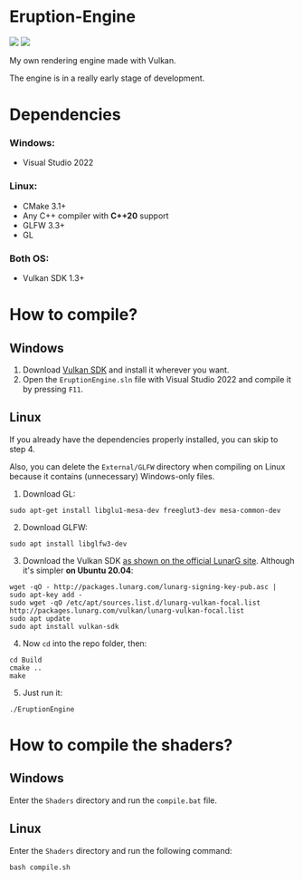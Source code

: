 # Eruption-Engine

![](https://forthebadge.com/images/badges/works-on-my-machine.svg)
![](https://forthebadge.com/images/badges/made-with-c-plus-plus.svg)

My own rendering engine made with Vulkan.

The engine is in a really early stage of development.

# Dependencies
### Windows:
- Visual Studio 2022
### Linux:
- CMake 3.1+
- Any C++ compiler  with **C++20** support
- GLFW 3.3+
- GL
### Both OS:
- Vulkan SDK 1.3+

# How to compile?
## Windows
1. Download [Vulkan SDK]([https://vulkan.lunarg.com/sdk/home#windows](https://vulkan.lunarg.com/sdk/home#windows)) and install it wherever you want.
2. Open the `EruptionEngine.sln` file  with Visual Studio 2022 and compile it by pressing `F11`.


## Linux
If you already have the dependencies properly installed, you can skip to step 4.

Also, you can delete the `External/GLFW` directory when compiling on Linux because it contains (unnecessary) Windows-only files.
1. Download GL:

```sudo apt-get install libglu1-mesa-dev freeglut3-dev mesa-common-dev```

2. Download GLFW:

```sudo apt install libglfw3-dev```

3. Download the Vulkan SDK [as shown on the official LunarG site](https://vulkan.lunarg.com/doc/sdk/latest/linux/getting_started.html).
Although it's simpler **on Ubuntu 20.04**:

```
wget -qO - http://packages.lunarg.com/lunarg-signing-key-pub.asc | sudo apt-key add -
sudo wget -qO /etc/apt/sources.list.d/lunarg-vulkan-focal.list http://packages.lunarg.com/vulkan/lunarg-vulkan-focal.list
sudo apt update
sudo apt install vulkan-sdk
```
4. Now `cd` into the repo folder, then:
```
cd Build
cmake ..
make
```

5. Just run it:
```
./EruptionEngine
```

# How to compile the shaders?
## Windows
Enter the `Shaders` directory and run the `compile.bat` file.

## Linux
Enter the `Shaders` directory and run the following command:
```
bash compile.sh
```
